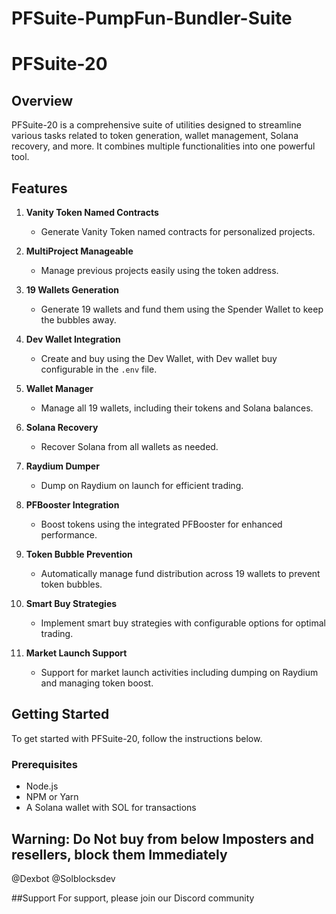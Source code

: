 # PFSuite-PumpFun-Bundler-Suite

# PFSuite-20

## Overview
PFSuite-20 is a comprehensive suite of utilities designed to streamline various tasks related to token generation, wallet management, Solana recovery, and more. It combines multiple functionalities into one powerful tool.

## Features
1. **Vanity Token Named Contracts**
   - Generate Vanity Token named contracts for personalized projects.

2. **MultiProject Manageable**
   - Manage previous projects easily using the token address.

3. **19 Wallets Generation**
   - Generate 19 wallets and fund them using the Spender Wallet to keep the bubbles away.

4. **Dev Wallet Integration**
   - Create and buy using the Dev Wallet, with Dev wallet buy configurable in the `.env` file.

5. **Wallet Manager**
   - Manage all 19 wallets, including their tokens and Solana balances.

6. **Solana Recovery**
   - Recover Solana from all wallets as needed.

7. **Raydium Dumper**
   - Dump on Raydium on launch for efficient trading.

8. **PFBooster Integration**
   - Boost tokens using the integrated PFBooster for enhanced performance.

9. **Token Bubble Prevention**
   - Automatically manage fund distribution across 19 wallets to prevent token bubbles.

10. **Smart Buy Strategies**
    - Implement smart buy strategies with configurable options for optimal trading.

11. **Market Launch Support**
    - Support for market launch activities including dumping on Raydium and managing token boost.

## Getting Started
To get started with PFSuite-20, follow the instructions below.

### Prerequisites
- Node.js
- NPM or Yarn
- A Solana wallet with SOL for transactions

## Warning: Do Not buy from below Imposters and resellers, block them Immediately
@Dexbot
@Solblocksdev

##Support
For support, please join our Discord community

